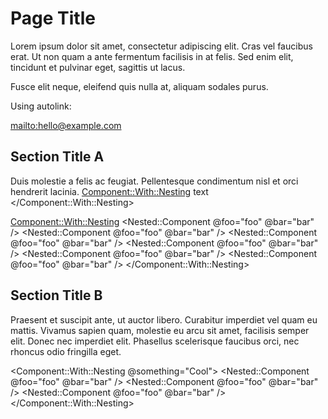 # Page Title

Lorem ipsum dolor sit amet, consectetur adipiscing elit. Cras vel faucibus erat. Ut non quam a ante fermentum facilisis in at felis. Sed enim elit, tincidunt et pulvinar eget, sagittis ut lacus.

Fusce elit neque, eleifend quis nulla at, aliquam sodales purus.


Using autolink:

<mailto:hello@example.com>


## Section Title A

Duis molestie a felis ac feugiat. Pellentesque condimentum nisl et orci hendrerit lacinia.
<Component::With::Nesting>
  text
</Component::With::Nesting>

<Component::With::Nesting>
  <Nested::Component @foo="foo" @bar="bar" />
  <Nested::Component @foo="foo" @bar="bar" />
  <Nested::Component @foo="foo" @bar="bar" />
  <Nested::Component @foo="foo" @bar="bar" />
  <Nested::Component @foo="foo" @bar="bar" />
  <Nested::Component @foo="foo" @bar="bar" />
</Component::With::Nesting>

## Section Title B

Praesent et suscipit ante, ut auctor libero. Curabitur imperdiet vel quam eu mattis.
Vivamus sapien quam, molestie eu arcu sit amet, facilisis semper elit. Donec nec imperdiet elit. Phasellus scelerisque faucibus orci, nec rhoncus odio fringilla eget.

<Component::With::Nesting @something="Cool">
  <Nested::Component @foo="foo" @bar="bar" />
  <Nested::Component @foo="foo" @bar="bar" />
  <Nested::Component @foo="foo" @bar="bar" />
</Component::With::Nesting>

